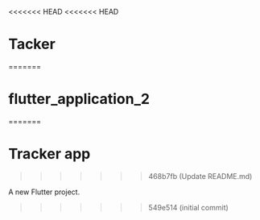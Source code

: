 <<<<<<< HEAD
<<<<<<< HEAD
# Tacker
=======
# flutter_application_2
=======
# Tracker app
>>>>>>> 468b7fb (Update README.md)

A new Flutter project.
>>>>>>> 549e514 (initial commit)
